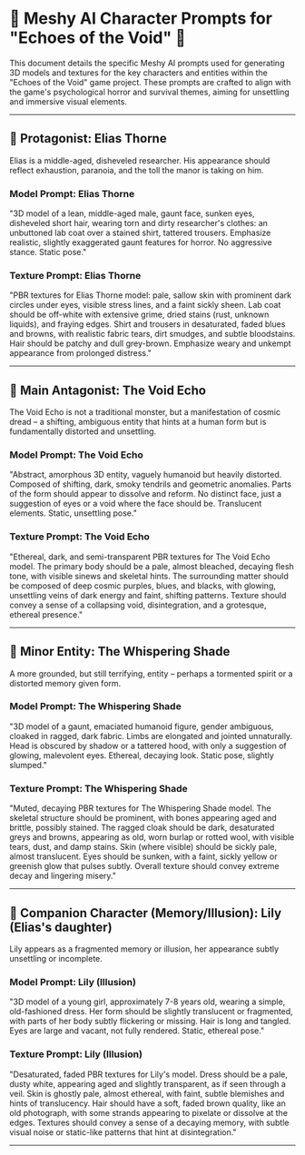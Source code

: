 # 🤖 Meshy AI Character Prompts for "Echoes of the Void" 🎨

This document details the specific Meshy AI prompts used for generating 3D models and textures for the key characters and entities within the "Echoes of the Void" game project. These prompts are crafted to align with the game's psychological horror and survival themes, aiming for unsettling and immersive visual elements.

---

## 🧍 Protagonist: Elias Thorne

Elias is a middle-aged, disheveled researcher. His appearance should reflect exhaustion, paranoia, and the toll the manor is taking on him.

### Model Prompt: Elias Thorne
"3D model of a lean, middle-aged male, gaunt face, sunken eyes, disheveled short hair, wearing torn and dirty researcher's clothes: an unbuttoned lab coat over a stained shirt, tattered trousers. Emphasize realistic, slightly exaggerated gaunt features for horror. No aggressive stance. Static pose."

### Texture Prompt: Elias Thorne
"PBR textures for Elias Thorne model: pale, sallow skin with prominent dark circles under eyes, visible stress lines, and a faint sickly sheen. Lab coat should be off-white with extensive grime, dried stains (rust, unknown liquids), and fraying edges. Shirt and trousers in desaturated, faded blues and browns, with realistic fabric tears, dirt smudges, and subtle bloodstains. Hair should be patchy and dull grey-brown. Emphasize weary and unkempt appearance from prolonged distress."

---

## 👻 Main Antagonist: The Void Echo

The Void Echo is not a traditional monster, but a manifestation of cosmic dread – a shifting, ambiguous entity that hints at a human form but is fundamentally distorted and unsettling.

### Model Prompt: The Void Echo
"Abstract, amorphous 3D entity, vaguely humanoid but heavily distorted. Composed of shifting, dark, smoky tendrils and geometric anomalies. Parts of the form should appear to dissolve and reform. No distinct face, just a suggestion of eyes or a void where the face should be. Translucent elements. Static, unsettling pose."

### Texture Prompt: The Void Echo
"Ethereal, dark, and semi-transparent PBR textures for The Void Echo model. The primary body should be a pale, almost bleached, decaying flesh tone, with visible sinews and skeletal hints. The surrounding matter should be composed of deep cosmic purples, blues, and blacks, with glowing, unsettling veins of dark energy and faint, shifting patterns. Texture should convey a sense of a collapsing void, disintegration, and a grotesque, ethereal presence."

---

## 🧟 Minor Entity: The Whispering Shade

A more grounded, but still terrifying, entity – perhaps a tormented spirit or a distorted memory given form.

### Model Prompt: The Whispering Shade
"3D model of a gaunt, emaciated humanoid figure, gender ambiguous, cloaked in ragged, dark fabric. Limbs are elongated and jointed unnaturally. Head is obscured by shadow or a tattered hood, with only a suggestion of glowing, malevolent eyes. Ethereal, decaying look. Static pose, slightly slumped."

### Texture Prompt: The Whispering Shade
"Muted, decaying PBR textures for The Whispering Shade model. The skeletal structure should be prominent, with bones appearing aged and brittle, possibly stained. The ragged cloak should be dark, desaturated greys and browns, appearing as old, worn burlap or rotted wool, with visible tears, dust, and damp stains. Skin (where visible) should be sickly pale, almost translucent. Eyes should be sunken, with a faint, sickly yellow or greenish glow that pulses subtly. Overall texture should convey extreme decay and lingering misery."

---

## 👧 Companion Character (Memory/Illusion): Lily (Elias's daughter)

Lily appears as a fragmented memory or illusion, her appearance subtly unsettling or incomplete.

### Model Prompt: Lily (Illusion)
"3D model of a young girl, approximately 7-8 years old, wearing a simple, old-fashioned dress. Her form should be slightly translucent or fragmented, with parts of her body subtly flickering or missing. Hair is long and tangled. Eyes are large and vacant, not fully rendered. Static, ethereal pose."

### Texture Prompt: Lily (Illusion)
"Desaturated, faded PBR textures for Lily's model. Dress should be a pale, dusty white, appearing aged and slightly transparent, as if seen through a veil. Skin is ghostly pale, almost ethereal, with faint, subtle blemishes and hints of translucency. Hair should have a soft, faded brown quality, like an old photograph, with some strands appearing to pixelate or dissolve at the edges. Textures should convey a sense of a decaying memory, with subtle visual noise or static-like patterns that hint at disintegration."

---
